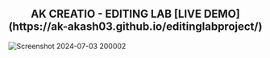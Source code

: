 <h2 align="center">AK CREATIO - EDITING LAB <span>[LIVE DEMO](https://ak-akash03.github.io/editinglabproject/)</span></h2>



![Screenshot 2024-07-03 200002](https://github.com/ak-akash03/editinglabproject/assets/114861476/51f15603-218f-433f-a004-37889d765a96)
